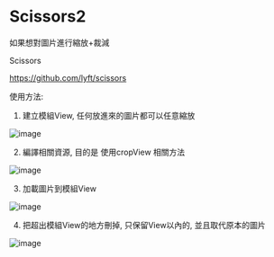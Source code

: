 # Scissors2
如果想對圖片進行縮放+裁減

Scissors
  
https://github.com/lyft/scissors

使用方法:

1. 建立模組View, 任何放進來的圖片都可以任意縮放
  
![image](http://i.imgur.com/KkrDTjD.png)

2. 編譯相關資源, 目的是 使用cropView 相關方法
  
![image](http://i.imgur.com/JE9mMQK.png)
   
3. 加載圖片到模組View
  
![image](http://i.imgur.com/xcbJSJe.png)
   
4. 把超出模組View的地方刪掉, 只保留View以內的, 並且取代原本的圖片
  
![image](http://i.imgur.com/gXpbDCS.png)

